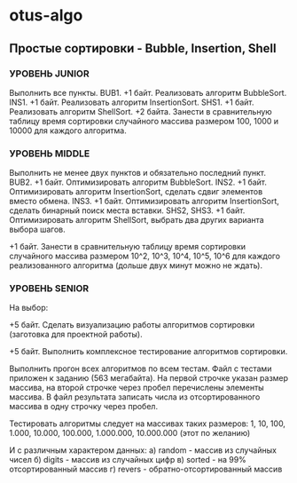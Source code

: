 # otus-algo

## Простые сортировки -  Bubble, Insertion, Shell

### УРОВЕНЬ JUNIOR

Выполнить все пункты.
BUB1. +1 байт. Реализовать алгоритм BubbleSort.
INS1. +1 байт. Реализовать алгоритм InsertionSort.
SHS1. +1 байт. Реализовать алгоритм ShellSort.
+2 байта. Занести в сравнительную таблицу время сортировки случайного массива размером 100, 1000 и 10000 для каждого алгоритма.

### УРОВЕНЬ MIDDLE

 Выполнить не менее двух пунктов и обязательно последний пункт.
BUB2. +1 байт. Оптимизировать алгоритм BubbleSort.
INS2. +1 байт. Оптимизировать алгоритм InsertionSort, сделать сдвиг элементов вместо обмена.
INS3. +1 байт. Оптимизировать алгоритм InsertionSort, сделать бинарный поиск места вставки.
SHS2, SHS3. +1 байт. Оптимизировать алгоритм ShellSort, выбрать два других варианта выбора шагов.

+1 байт. Занести в сравнительную таблицу время сортировки случайного массива размером 10^2, 10^3, 10^4, 10^5, 10^6 для каждого реализованного алгоритма (дольше двух минут можно не ждать).

### УРОВЕНЬ SENIOR

На выбор:

+5 байт. Сделать визуализацию работы алгоритмов сортировки (заготовка для проектной работы).

+5 байт. Выполнить комплексное тестирование алгоритмов сортировки.

Выполнить прогон всех алгоритмов по всем тестам.
Файл с тестами приложен к заданию (563 мегабайта).
На первой строчке указан размер массива, на второй строчке через пробел перечислены элементы массива.
В файл результата записать числа из отсортированного массива в одну строчку через пробел.

Тестировать алгоритмы следует на массивах таких размеров:
1, 10, 100, 1.000, 10.000, 100.000, 1.000.000, 10.000.000 (этот по желанию)

И с различным характером данных:
а) random - массив из случайных чисел 
б) digits - массив из случайных цифр
в) sorted - на 99% отсортированный массив
г) revers - обратно-отсортированный массив
